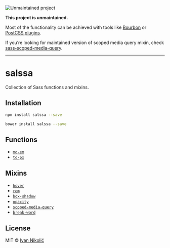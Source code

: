 ![Unmaintained project](https://img.shields.io/badge/status-unmaintained-red.svg)

**This project is unmaintained.**

Most of the functionality can be achieved with tools like [Bourbon](http://bourbon.io/) or [PostCSS plugins](http://postcss.parts/).

If you’re looking for maintained version of scoped media query mixin, check [sass-scoped-media-query](https://github.com/niksy/sass-scoped-media-query).

---

# salssa

Collection of Sass functions and mixins.

## Installation

```sh
npm install salssa --save

bower install salssa --save
```

## Functions

* [`mq-em`](lib/functions/_mq-em.scss)
* [`to-px`](lib/functions/_to-px.scss)

## Mixins

* [`hover`](lib/mixins/_hover.scss)
* [`rem`](lib/mixins/_rem.scss)
* [`box-shadow`](lib/mixins/_box-shadow.scss)
* [`opacity`](lib/mixins/_opacity.scss)
* [`scoped-media-query`](lib/mixins/_scoped-media-query.scss)
* [`break-word`](lib/mixins/_break-wordd.scss)

## License

MIT © [Ivan Nikolić](http://ivannikolic.com)
